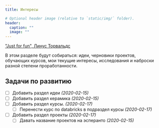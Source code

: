 ```yaml
---
title: Интересы

# Optional header image (relative to `static/img/` folder).
header:
  caption: ""
  image: ""
---
```


["Just for fun", Линус Торвальдс](https://ru.wikipedia.org/wiki/Ради_удовольствия)

В этом разделе будут собираться: идеи, черновики проектов, обучающих курсов, мои текущие интересы, исследования и наброски разной степени проработанности.

## Задачи по развитию

* [ ] Добавить раздел идеи _(2020-02-15)_
* [ ] Добавить раздел керамика _(2020-02-15)_
* [ ] Добавить раздел курсы.  _(2020-02-17)_
  * [ ] Перенести курс по databricks в подраздел курсы _(2020-02-17)_ 
* [ ] Добавить раздел проекты _(2020-02-17)_
  * [ ] Давать название проектов на эсперанто _(2020-02-15)_
